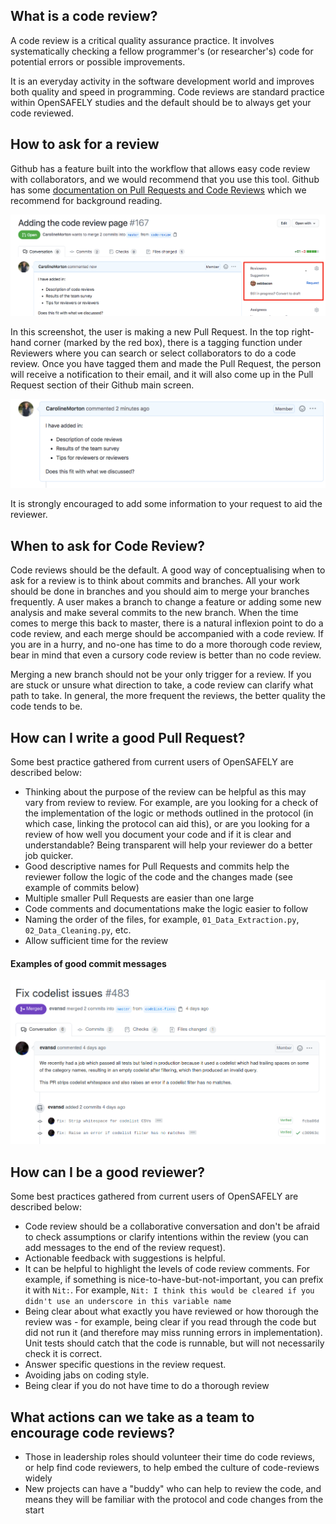 ## What is a code review?

A code review is a critical quality assurance practice. It involves systematically
checking a fellow programmer's (or researcher's) code for potential errors or possible 
improvements. 

It is an everyday activity in the software development world and improves
both quality and speed in programming. Code reviews are standard practice within OpenSAFELY studies and the default should be to always get your code reviewed. 

## How to ask for a review

Github has a feature built into the workflow that allows easy code review with collaborators, and we would recommend 
that you use this tool. Github has some [documentation on Pull Requests and Code Reviews](https://docs.github.com/en/github/collaborating-with-issues-and-pull-requests/about-pull-request-reviews) which we recommend for background reading.

![image](./images/code-review-main.png)

In this screenshot, the user is making a new Pull Request. In the top right-hand corner (marked by the 
red box), there is a tagging function under Reviewers where you can search or select collaborators to do a code review. 
Once you have tagged them and made the Pull Request, the person will receive a notification to their 
email, and it will also come up in the Pull Request section of their Github main screen. 

![image](./images/pr-desc.png)

It is strongly encouraged to add some information to 
your request to aid the reviewer. 
 
## When to ask for Code Review?

Code reviews should be the default. A good way of conceptualising when to ask for a review is to think about commits and branches. All your work should be done in branches and you should aim to 
merge your branches frequently. A user makes a branch to change a feature or adding some new analysis and make several commits to the new branch. When the time comes to merge this back to master, there is a natural inflexion point to do a code review, and each merge should be 
accompanied with a code review. If you are in a hurry, and no-one has time to do a more thorough 
code review, bear in mind that even a cursory code review is better than no code review. 

Merging a new branch should not be your only trigger for a review. If you are stuck or unsure what direction to take, a code review can clarify what path to take. In general, the more frequent the reviews, the better quality the code tends to be. 

## How can I write a good Pull Request?
Some best practice gathered from current users of OpenSAFELY are described below:

 - Thinking about the purpose of the review can be helpful as this may 
vary from review to review. For example, are you looking for a check of the implementation of the logic or methods 
outlined in the protocol (in which case, linking the protocol can aid this), or are you looking for a 
review of how well you document your code and if it is clear and understandable? Being transparent 
will help your reviewer do a better job quicker. 
- Good descriptive names for Pull Requests and commits help the reviewer follow the logic of the code and the changes made (see example of commits below)
- Multiple smaller Pull Requests are easier than one large 
- Code comments and documentations make the logic easier to follow 
- Naming the order of the files, for example, `01_Data_Extraction.py`, `02_Data_Cleaning.py`, etc. 
- Allow sufficient time for the review

#### Examples of good commit messages
![image](./images/good-pr-pic.png)

## How can I be a good reviewer?
Some best practices gathered from current users of OpenSAFELY are described below: 

- Code review should be a collaborative conversation and don't be afraid to check assumptions or clarify intentions within the review (you can add messages to the end of the review request). 
- Actionable feedback with suggestions is helpful. 
- It can be helpful to highlight the levels of code review comments. For example, 
if something is nice-to-have-but-not-important, you can prefix it with `Nit:`. For example, 
`Nit: I think this would be cleared if you didn't use an underscore in this variable name`
- Being clear about what exactly you have reviewed or how thorough the review was - for example, being clear if you read through the code but did not run it (and therefore may miss running errors in implementation). Unit tests should catch that the code is runnable, but will not necessarily check it is correct.  
- Answer specific questions in the review request.
- Avoiding jabs on coding style. 
- Being clear if you do not have time to do a thorough review 

## What actions can we take as a team to encourage code reviews?

- Those in leadership roles should volunteer their time do code reviews, or help find code reviewers, to help embed the culture of code-reviews widely
- New projects can have a "buddy" who can help to review the code, and means they will be familiar with the protocol and code changes from the start

